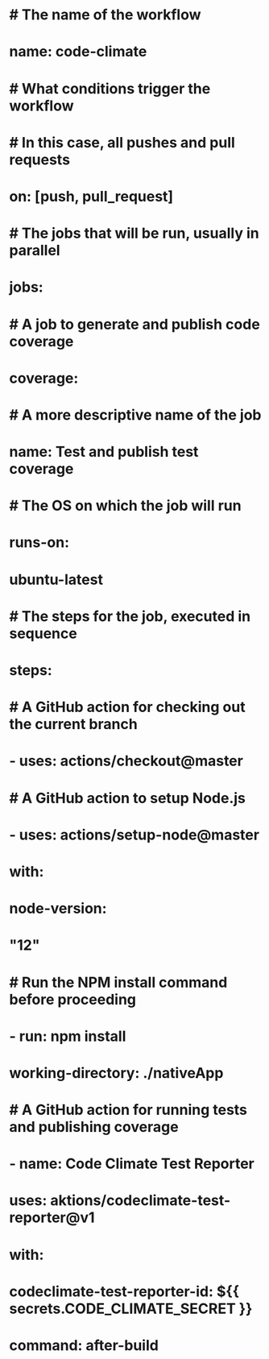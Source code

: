 # # The name of the workflow
# name: code-climate

# # What conditions trigger the workflow
# #  In this case, all pushes and pull requests
# on: [push, pull_request]

# # The jobs that will be run, usually in parallel
# jobs:
#   # A job to generate and publish code coverage
#   coverage:
#     # A more descriptive name of the job
#     name: Test and publish test coverage

#     # The OS on which the job will run
#     runs-on:
#       ubuntu-latest
#       # The steps for the job, executed in sequence
#     steps:
#       # A GitHub action for checking out the current branch
#       - uses: actions/checkout@master

#       # A GitHub action to setup Node.js
#       - uses: actions/setup-node@master
#         with:
#           node-version:
#             "12"
#             # Run the NPM install command before proceeding
#       - run: npm install
#         working-directory: ./nativeApp
#           # A GitHub action for running tests and publishing coverage
#       - name: Code Climate Test Reporter
#         uses: aktions/codeclimate-test-reporter@v1
#         with:
#           codeclimate-test-reporter-id: ${{ secrets.CODE_CLIMATE_SECRET }}
#           command: after-build
